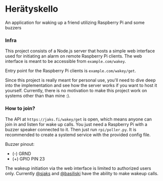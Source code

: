 # Herätyskello
An application for waking up a friend utilizing Raspberry Pi and some buzzers

### Infra
This project consists of a Node.js server that hosts a simple web interface
used for initiating an alarm on remote Raspberry Pi clients. The web interface
is meant to be accessible from `example.com/wakey`.

Entry point for the Raspberry Pi clients is `example.com/wakey/get`.

Since this project is really meant for personal use, you'll need to dive
deep into the implementation and see how the server works if you want to host it yourself.
Currently, there is no motivation to make this project work on systems other than than mine :).

### How to join?
The API at `https://jaks.fi/wakey/get` is open, which means anyone can join in
and listen for wake up calls. You just need a Raspberry Pi with a buzzer speaker
connected to it. Then just run `rpi/poller.py`. It is recommended to create a systemd
service with the provided config file.

Buzzer pinout:
- (-) GRND
- (+) GPIO PIN 23

The wakeup initiation via the web interface is limited to authorized users only. Currently [@sjaks](https://github.com/sjaks) and [@basiliski](https://github.com/basiliski) have the ability to make wakeup calls.
